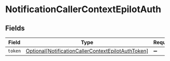 # NotificationCallerContextEpilotAuth


## Fields

| Field                                                                                                                 | Type                                                                                                                  | Required                                                                                                              | Description                                                                                                           |
| --------------------------------------------------------------------------------------------------------------------- | --------------------------------------------------------------------------------------------------------------------- | --------------------------------------------------------------------------------------------------------------------- | --------------------------------------------------------------------------------------------------------------------- |
| `token`                                                                                                               | [Optional[NotificationCallerContextEpilotAuthToken]](../../models/shared/notificationcallercontextepilotauthtoken.md) | :heavy_minus_sign:                                                                                                    | N/A                                                                                                                   |